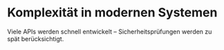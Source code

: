 # Komplexität in modernen Systemen

Viele APIs werden schnell entwickelt – Sicherheitsprüfungen werden zu spät berücksichtigt.